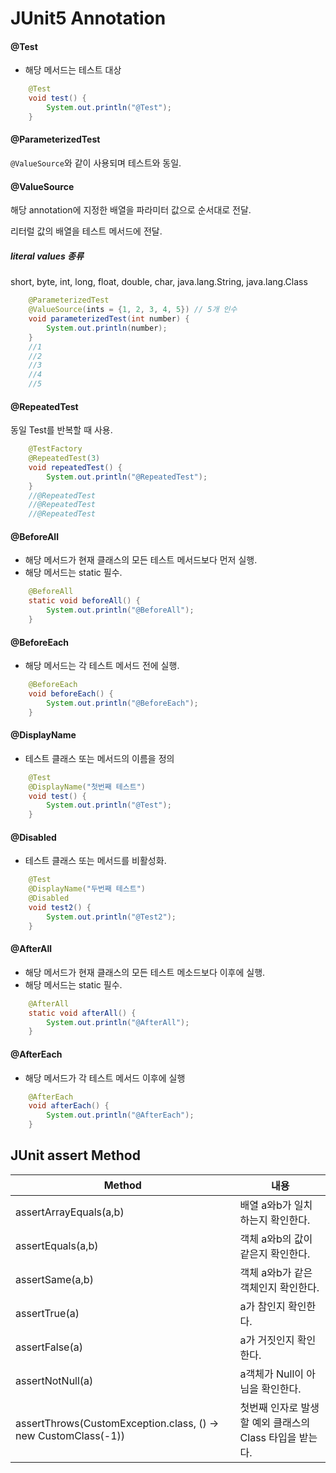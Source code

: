 # JUnit5 Annotation

#### @Test

* 해당 메서드는 테스트 대상

```java
	@Test
	void test() {
		System.out.println("@Test");
	}
```



#### @ParameterizedTest

`@ValueSource`와 같이 사용되며 테스트와 동일.

#### @ValueSource

해당 annotation에 지정한 배열을 파라미터 값으로 순서대로 전달.

리터럴 값의 배열을 테스트 메서드에 전달.

##### literal values 종류

short, byte, int, long, float, double, char, java.lang.String, java.lang.Class

```java
	@ParameterizedTest
	@ValueSource(ints = {1, 2, 3, 4, 5}) // 5개 인수
	void parameterizedTest(int number) {
		System.out.println(number);
	}
    //1
    //2
    //3
    //4
    //5
```



#### @RepeatedTest

동일 Test를 반복할 때 사용.

```java
	@TestFactory
	@RepeatedTest(3)
	void repeatedTest() {
		System.out.println("@RepeatedTest");
	}
	//@RepeatedTest
	//@RepeatedTest
	//@RepeatedTest
```



#### @BeforeAll

* 해당 메서드가 현재 클래스의 모든 테스트 메서드보다 먼저 실행.
* 해당 메서드는 static 필수.

```java
	@BeforeAll
	static void beforeAll() {
		System.out.println("@BeforeAll");
	}
```



#### @BeforeEach

* 해당 메서드는 각 테스트 메서드 전에 실행.

```java
	@BeforeEach
	void beforeEach() {
	    System.out.println("@BeforeEach");
	}
```



#### @DisplayName

* 테스트 클래스 또는 메서드의 이름을 정의

```java
	@Test
	@DisplayName("첫번째 테스트")
	void test() {
		System.out.println("@Test");
	}
```



#### @Disabled

* 테스트 클래스 또는 메서드를 비활성화.

```java
	@Test
	@DisplayName("두번째 테스트")
	@Disabled
	void test2() {
		System.out.println("@Test2");
	}
```



#### @AfterAll

* 해당 메서드가 현재 클래스의 모든 테스트 메소드보다 이후에 실행.
* 해당 메서드는 static 필수.

```java
	@AfterAll
	static void afterAll() {
		System.out.println("@AfterAll");
	}
```



#### @AfterEach

* 해당 메서드가 각 테스트 메서드 이후에 실행

```java
	@AfterEach
	void afterEach() {
		System.out.println("@AfterEach");
	}
```





## JUnit assert Method

| Method                                                       | 내용                                                    |
| ------------------------------------------------------------ | ------------------------------------------------------- |
| assertArrayEquals(a,b)                                       | 배열 a와b가 일치하는지 확인한다.                        |
| assertEquals(a,b)                                            | 객체 a와b의 값이 같은지 확인한다.                       |
| assertSame(a,b)                                              | 객체 a와b가 같은 객체인지 확인한다.                     |
| assertTrue(a)                                                | a가 참인지 확인한다.                                    |
| assertFalse(a)                                               | a가 거짓인지 확인한다.                                  |
| assertNotNull(a)                                             | a객체가 Null이 아님을 확인한다.                         |
| assertThrows(CustomException.class, () -> new CustomClass(-1)) | 첫번째 인자로 발생할 예외 클래스의 Class 타입을 받는다. |

